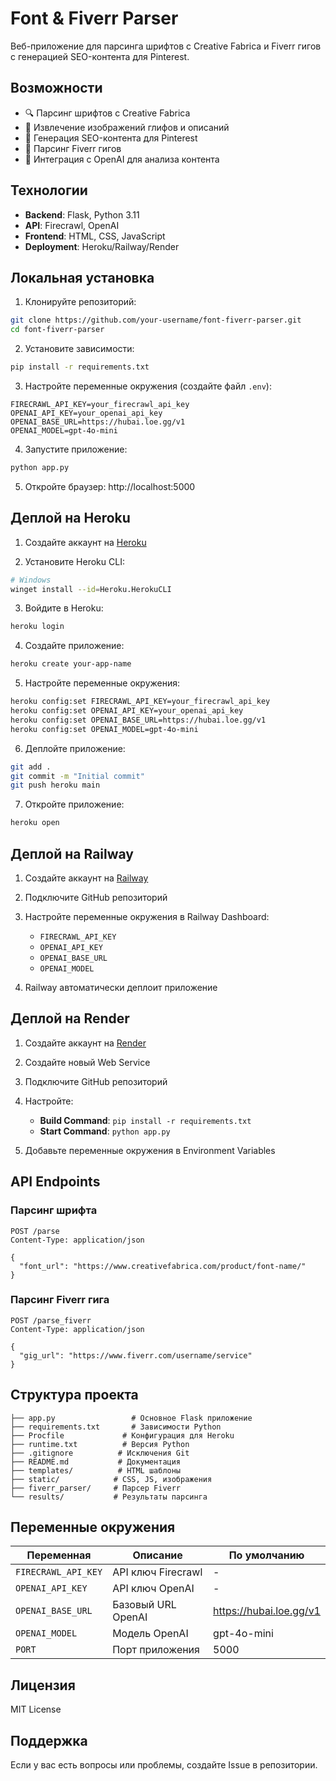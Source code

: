 # Font & Fiverr Parser

Веб-приложение для парсинга шрифтов с Creative Fabrica и Fiverr гигов с генерацией SEO-контента для Pinterest.

## Возможности

- 🔍 Парсинг шрифтов с Creative Fabrica
- 🎨 Извлечение изображений глифов и описаний
- 📌 Генерация SEO-контента для Pinterest
- 🎯 Парсинг Fiverr гигов
- 🤖 Интеграция с OpenAI для анализа контента

## Технологии

- **Backend**: Flask, Python 3.11
- **API**: Firecrawl, OpenAI
- **Frontend**: HTML, CSS, JavaScript
- **Deployment**: Heroku/Railway/Render

## Локальная установка

1. Клонируйте репозиторий:
```bash
git clone https://github.com/your-username/font-fiverr-parser.git
cd font-fiverr-parser
```

2. Установите зависимости:
```bash
pip install -r requirements.txt
```

3. Настройте переменные окружения (создайте файл `.env`):
```env
FIRECRAWL_API_KEY=your_firecrawl_api_key
OPENAI_API_KEY=your_openai_api_key
OPENAI_BASE_URL=https://hubai.loe.gg/v1
OPENAI_MODEL=gpt-4o-mini
```

4. Запустите приложение:
```bash
python app.py
```

5. Откройте браузер: http://localhost:5000

## Деплой на Heroku

1. Создайте аккаунт на [Heroku](https://heroku.com)

2. Установите Heroku CLI:
```bash
# Windows
winget install --id=Heroku.HerokuCLI
```

3. Войдите в Heroku:
```bash
heroku login
```

4. Создайте приложение:
```bash
heroku create your-app-name
```

5. Настройте переменные окружения:
```bash
heroku config:set FIRECRAWL_API_KEY=your_firecrawl_api_key
heroku config:set OPENAI_API_KEY=your_openai_api_key
heroku config:set OPENAI_BASE_URL=https://hubai.loe.gg/v1
heroku config:set OPENAI_MODEL=gpt-4o-mini
```

6. Деплойте приложение:
```bash
git add .
git commit -m "Initial commit"
git push heroku main
```

7. Откройте приложение:
```bash
heroku open
```

## Деплой на Railway

1. Создайте аккаунт на [Railway](https://railway.app)

2. Подключите GitHub репозиторий

3. Настройте переменные окружения в Railway Dashboard:
   - `FIRECRAWL_API_KEY`
   - `OPENAI_API_KEY`
   - `OPENAI_BASE_URL`
   - `OPENAI_MODEL`

4. Railway автоматически деплоит приложение

## Деплой на Render

1. Создайте аккаунт на [Render](https://render.com)

2. Создайте новый Web Service

3. Подключите GitHub репозиторий

4. Настройте:
   - **Build Command**: `pip install -r requirements.txt`
   - **Start Command**: `python app.py`

5. Добавьте переменные окружения в Environment Variables

## API Endpoints

### Парсинг шрифта
```
POST /parse
Content-Type: application/json

{
  "font_url": "https://www.creativefabrica.com/product/font-name/"
}
```

### Парсинг Fiverr гига
```
POST /parse_fiverr
Content-Type: application/json

{
  "gig_url": "https://www.fiverr.com/username/service"
}
```

## Структура проекта

```
├── app.py                 # Основное Flask приложение
├── requirements.txt       # Зависимости Python
├── Procfile             # Конфигурация для Heroku
├── runtime.txt          # Версия Python
├── .gitignore          # Исключения Git
├── README.md           # Документация
├── templates/          # HTML шаблоны
├── static/            # CSS, JS, изображения
├── fiverr_parser/     # Парсер Fiverr
└── results/           # Результаты парсинга
```

## Переменные окружения

| Переменная | Описание | По умолчанию |
|------------|----------|--------------|
| `FIRECRAWL_API_KEY` | API ключ Firecrawl | - |
| `OPENAI_API_KEY` | API ключ OpenAI | - |
| `OPENAI_BASE_URL` | Базовый URL OpenAI | https://hubai.loe.gg/v1 |
| `OPENAI_MODEL` | Модель OpenAI | gpt-4o-mini |
| `PORT` | Порт приложения | 5000 |

## Лицензия

MIT License

## Поддержка

Если у вас есть вопросы или проблемы, создайте Issue в репозитории. 